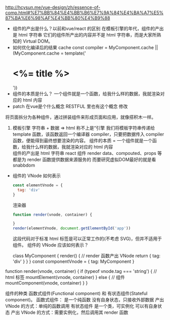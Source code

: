 http://hcysun.me/vue-design/zh/essence-of-comp.html#%E7%BB%84%E4%BB%B6%E7%9A%84%E4%BA%A7%E5%87%BA%E6%98%AF%E4%BB%80%E4%B9%88

- 组件的产出是什么？以前和vue/react 的区别
  在模板引擎的年代，组件的产出是 html 字符串
  它们的组件所产出的内容并不是 html 字符串，而是大家所熟知的 Virtual DOM。
- 如何优化编译后的结果 cache
  const compiler = MyComponent.cache || (MyComponent.cache = template('<h1><%= title %></h1>'))
- 组件的本质是什么？
  一个组件就是一个函数，给我什么样的数据，我就渲染对应的 html 内容  
- patch 在vue是个什么概念  RESTFUL 里也有这个概念
  修改 

将页面拆分为各种组件，通过拼装组件来形成页面和应用，就像搭积木一样。
  1. 模板引擎
  字符串 + 数据 => html
  称不上是“引擎
  我们将模板字符串传递给 template 函数，该函数返回一个编译器 compiler，只要把数据传入 compiler 函数，便能得到最终想要渲染的内容。
  组件的本质 = 一个组件就是一个函数，给我什么样的数据，我就渲染对应的 html 内容  
  组件的产出是 html 字符串
  react 组件  render 
  data、compouted、props 等都是为 render 函数提供数据来源服务的
  而要研究虚拟DOM最好的就是看snabbdom

- 组件的 VNode 如何表示
  ``` js
  const elementVnode = {
    tag: 'div'
  }
  ```
  渲染器
  ```js
  function render(vnode, container) {

  }
  render(elementVnode, document.getElementById('app'))
  ```
  
  这段代码对于标准 html 标签是可以正常工作的(不考虑 SVG)，但并不适用于组件。 组件的 VNode 应该如何表示？

  class MyComponent {
  render() {
    // render 函数产出 VNode
    return {
      tag: 'div'
    }
  }
}
  const componentVnode = {
  tag: MyComponent
}

function render(vnode, container) {
  if (typeof vnode.tag === 'string') {
    // html 标签
    mountElement(vnode, container)
  } else {
    // 组件
    mountComponent(vnode, container)
  }
}

组件的种类
  函数式组件(Functional component) 和 有状态组件(Stateful component)。
  函数式组件： 是一个纯函数  没有自身状态，只接收外部数据 产出 VNode 的方式：单纯的函数调用
  有状态组件 是一个类，可实例化  可以有自身状态 产出 VNode 的方式：需要实例化，然后调用其 render 函数
    